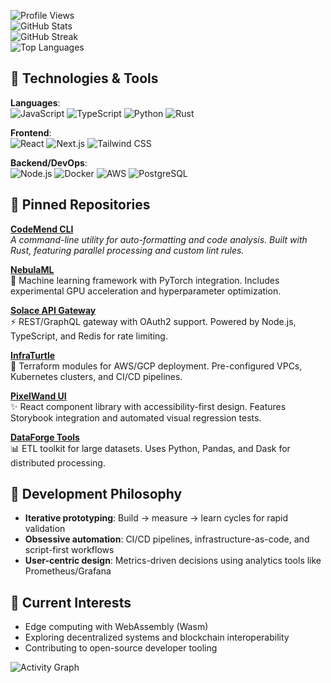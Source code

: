 ![Profile Views](https://komarev.com/ghpvc/?username=jennalorraine609&color=blueviolet&style=flat-square)  
![GitHub Stats](https://github-readme-stats.vercel.app/api?username=jennalorraine609&show_icons=true&theme=radical&hide_title=true&include_all_commits=true)  
![GitHub Streak](https://streak-stats.demolab.com?user=jennalorraine609&theme=radical&date_format=j%20M%5B%20Y%5D)  
![Top Languages](https://github-readme-stats.vercel.app/api/top-langs/?username=jennalorraine609&layout=compact&theme=radical&hide_border=true)  

## 🔧 Technologies & Tools  
**Languages**:  
![JavaScript](https://img.shields.io/badge/-JavaScript-F7DF1E?logo=javascript&logoColor=black) ![TypeScript](https://img.shields.io/badge/-TypeScript-3178C6?logo=typescript&logoColor=white) ![Python](https://img.shields.io/badge/-Python-3776AB?logo=python&logoColor=white) ![Rust](https://img.shields.io/badge/-Rust-000000?logo=rust&logoColor=white)  

**Frontend**:  
![React](https://img.shields.io/badge/-React-61DAFB?logo=react&logoColor=black) ![Next.js](https://img.shields.io/badge/-Next.js-000000?logo=nextdotjs&logoColor=white) ![Tailwind CSS](https://img.shields.io/badge/-Tailwind%20CSS-06B6D4?logo=tailwindcss&logoColor=white)  

**Backend/DevOps**:  
![Node.js](https://img.shields.io/badge/-Node.js-339933?logo=nodedotjs&logoColor=white) ![Docker](https://img.shields.io/badge/-Docker-2496ED?logo=docker&logoColor=white) ![AWS](https://img.shields.io/badge/-AWS-232F3E?logo=amazonaws&logoColor=white) ![PostgreSQL](https://img.shields.io/badge/-PostgreSQL-4169E1?logo=postgresql&logoColor=white)  

## 🚀 Pinned Repositories  
**[CodeMend CLI](https://github.com/jennalorraine609/codemend)**  
_A command-line utility for auto-formatting and code analysis. Built with Rust, featuring parallel processing and custom lint rules._  

**[NebulaML](https://github.com/jennalorraine609/nebulaml)**  
🧠 Machine learning framework with PyTorch integration. Includes experimental GPU acceleration and hyperparameter optimization.  

**[Solace API Gateway](https://github.com/jennalorraine609/solace)**  
⚡ REST/GraphQL gateway with OAuth2 support. Powered by Node.js, TypeScript, and Redis for rate limiting.  

**[InfraTurtle](https://github.com/jennalorraine609/infraturtle)**  
🐢 Terraform modules for AWS/GCP deployment. Pre-configured VPCs, Kubernetes clusters, and CI/CD pipelines.  

**[PixelWand UI](https://github.com/jennalorraine609/pixelwand)**  
✨ React component library with accessibility-first design. Features Storybook integration and automated visual regression tests.  

**[DataForge Tools](https://github.com/jennalorraine609/dataforge)**  
📊 ETL toolkit for large datasets. Uses Python, Pandas, and Dask for distributed processing.  

## 🎯 Development Philosophy  
- **Iterative prototyping**: Build → measure → learn cycles for rapid validation  
- **Obsessive automation**: CI/CD pipelines, infrastructure-as-code, and script-first workflows  
- **User-centric design**: Metrics-driven decisions using analytics tools like Prometheus/Grafana  

## 🌱 Current Interests  
- Edge computing with WebAssembly (Wasm)  
- Exploring decentralized systems and blockchain interoperability  
- Contributing to open-source developer tooling  

![Activity Graph](https://github-readme-activity-graph.vercel.app/graph?username=jennalorraine609&theme=react-dark&bg_color=0D1117&hide_border=true&area=true)
